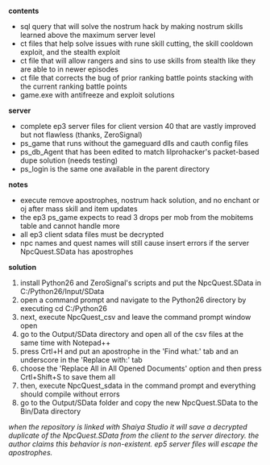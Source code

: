 **contents**
* sql query that will solve the nostrum hack by making nostrum skills learned above the maximum server level
* ct files that help solve issues with rune skill cutting, the skill cooldown exploit, and the stealth exploit
* ct file that will allow rangers and sins to use skills from stealth like they are able to in newer episodes
* ct file that corrects the bug of prior ranking battle points stacking with the current ranking battle points
* game.exe with antifreeze and exploit solutions

**server**
* complete ep3 server files for client version 40 that are vastly improved but not flawless (thanks, ZeroSignal)
* ps_game that runs without the gameguard dlls and cauth config files
* ps_db_Agent that has been edited to match lilprohacker's packet-based dupe solution (needs testing)
* ps_login is the same one available in the parent directory

**notes**
* execute remove apostrophes, nostrum hack solution, and no enchant or oj after mass skill and item updates
* the ep3 ps_game expects to read 3 drops per mob from the mobitems table and cannot handle more
* all ep3 client sdata files must be decrypted
* npc names and quest names will still cause insert errors if the server NpcQuest.SData has apostrophes

**solution**
1. install Python26 and ZeroSignal's scripts and put the NpcQuest.SData in C:/Python26/Input/SData
2. open a command prompt and navigate to the Python26 directory by executing cd C:/Python26
3. next, execute NpcQuest_csv and leave the command prompt window open
4. go to the Output/SData directory and open all of the csv files at the same time with Notepad++
5. press Crtl+H and put an apostrophe in the 'Find what:' tab and an underscore in the 'Replace with:' tab
6. choose the 'Replace All in All Opened Documents' option and then press Crtl+Shift+S to save them all
7. then, execute NpcQuest_sdata in the command prompt and everything should compile without errors
8. go to the Output/SData folder and copy the new NpcQuest.SData to the Bin/Data directory

*when the repository is linked with Shaiya Studio it will save a decrypted duplicate of the NpcQuest.SData from the client to the server directory. the author claims this behavior is non-existent. ep5 server files will escape the apostrophes.*
